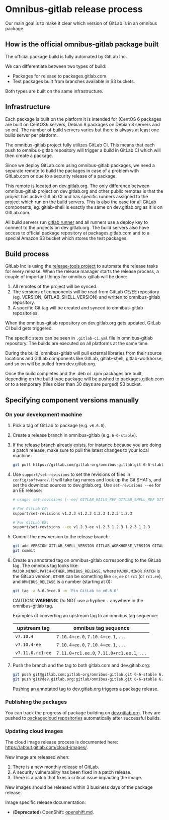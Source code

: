 # Omnibus-gitlab release process

Our main goal is to make it clear which version of GitLab is in an omnibus
package.

## How is the official omnibus-gitlab package built

The official package build is fully automated by GitLab Inc.

We can differentiate between two types of build:

- Packages for release to packages.gitlab.com.
- Test packages built from branches available in S3 buckets.

Both types are built on the same infrastructure.

## Infrastructure

Each package is built on the platform it is intended for (CentOS 6 packages are
built on CentOS6 servers, Debian 8 packages on Debian 8 servers and so on).
The number of build servers varies but there is always at least one build
server per platform.

The omnibus-gitlab project fully utilizes GitLab CI. This means that each push
to omnibus-gitlab repository will trigger a build in GitLab CI which will
then create a package.

Since we deploy GitLab.com using omnibus-gitlab packages, we need a separate
remote to build the packages in case of a problem with GitLab.com or due to
a security release of a package.

This remote is located on dev.gitlab.org. The only difference between
omnibus-gitlab project on dev.gitlab.org and other public remotes is that the
project has active GitLab CI and has specific runners assigned to the project
which run on the build servers. This is also the case for all GitLab components,
eg. gitlab-shell is exactly the same on dev.gitlab.org as it is on GitLab.com.

All build servers run [gitlab runner] and all runners use a deploy key
to connect to the projects on dev.gitlab.org. The build servers also have
access to official package repository at packages.gitlab.com and to a special
Amazon S3 bucket which stores the test packages.

## Build process

GitLab Inc is using the [release-tools project] to automate the release tasks
for every release. When the release manager starts the release process, a couple
of important things for omnibus-gitlab will be done:

1. All remotes of the project will be synced.
1. The versions of components will be read from GitLab CE/EE repository
  (eg. VERSION, GITLAB_SHELL_VERSION) and written to omnibus-gitlab repository.
1. A specific Git tag will be created and synced to omnibus-gitlab repositories.

When the omnibus-gitlab repository on dev.gitlab.org gets updated, GitLab CI
build gets triggered.

The specific steps can be seen in `.gitlab-ci.yml` file in omnibus-gitlab
repository. The builds are executed on all platforms at the same time.

During the build, omnibus-gitlab will pull external libraries from their source
locations and GitLab components like GitLab, gitlab-shell, gitlab-workhorse, and
so on will be pulled from dev.gitlab.org.

Once the build completes and the .deb or .rpm packages are built, depending on
the build type package will be pushed to packages.gitlab.com or to a temporary
(files older than 30 days are purged) S3 bucket.

## Specifying component versions manually

### On your development machine

1. Pick a tag of GitLab to package (e.g. `v6.6.0`).
1. Create a release branch in omnibus-gitlab (e.g. `6-6-stable`).
1. If the release branch already exists, for instance because you are doing a
  patch release, make sure to pull the latest changes to your local machine:

    ```sh
    git pull https://gitlab.com/gitlab-org/omnibus-gitlab.git 6-6-stable # existing release branch
    ```

1. Use `support/set-revisions` to set the revisions of files in
  `config/software/`. It will take tag names and look up the Git SHA1's, and set
  the download sources to dev.gitlab.org. Use `set-revisions --ee` for an EE
  release:

    ```sh
    # usage: set-revisions [--ee] GITLAB_RAILS_REF GITLAB_SHELL_REF GITLAB_WORKHORSE_REF GITALY_REF GITLAB_ELASTICSEARCH_INDEXER_REF

    # For GitLab CE:
    support/set-revisions v1.2.3 v1.2.3 1.2.3 1.2.3 1.2.3

    # For GitLab EE:
    support/set-revisions --ee v1.2.3-ee v1.2.3 1.2.3 1.2.3 1.2.3
    ```

1. Commit the new version to the release branch:

    ```sh
    git add VERSION GITLAB_SHELL_VERSION GITLAB_WORKHORSE_VERSION GITALY_SERVER_VERSION
    git commit
    ```

1. Create an annotated tag on omnibus-gitlab corresponding to the GitLab tag.
  The omnibus tag looks like: `MAJOR.MINOR.PATCH+OTHER.OMNIBUS_RELEASE`, where
  `MAJOR.MINOR.PATCH` is the GitLab version, `OTHER` can be something like `ce`,
  `ee` or `rc1` (or `rc1.ee`), and `OMNIBUS_RELEASE` is a number (starting at 0):

    ```sh
    git tag -a 6.6.0+ce.0 -m 'Pin GitLab to v6.6.0'
    ```

    CAUTION: **WARNING:**
    Do NOT use a hyphen `-` anywhere in the omnibus-gitlab tag.

    Examples of converting an upstream tag to an omnibus tag sequence:

    | upstream tag     | omnibus tag sequence                        |
    | ------------     | --------------------                        |
    | `v7.10.4`        | `7.10.4+ce.0`, `7.10.4+ce.1`, `...`         |
    | `v7.10.4-ee`     | `7.10.4+ee.0`, `7.10.4+ee.1`, `...`         |
    | `v7.11.0.rc1-ee` | `7.11.0+rc1.ee.0`, `7.11.0+rc1.ee.1`, `...` |

1. Push the branch and the tag to both gitlab.com and dev.gitlab.org:

    ```sh
    git push git@gitlab.com:gitlab-org/omnibus-gitlab.git 6-6-stable 6.6.0+ce.0
    git push git@dev.gitlab.org:gitlab/omnibus-gitlab.git 6-6-stable 6.6.0+ce.0
    ```

    Pushing an annotated tag to dev.gitlab.org triggers a package release.

### Publishing the packages

You can track the progress of package building on [dev.gitlab.org].
They are pushed to [packagecloud repositories] automatically after
successful builds.

### Updating cloud images

The cloud image release process is documented here: <https://about.gitlab.com/cloud-images/>.

New image are released when:

1. There is a new monthly release of GitLab.
1. A security vulnerability has been fixed in a patch release.
1. There is a patch that fixes a critical issue impacting the image.

New images should be released within 3 business days of the package release.

Image specific release documentation:

- (**Deprecated**) OpenShift: [openshift.md](openshift.md).

[dev.gitlab.org]: https://dev.gitlab.org/gitlab/omnibus-gitlab/builds
[release-tools project]: https://gitlab.com/gitlab-org/release-tools/tree/master
[gitlab runner]: https://gitlab.com/gitlab-org/gitlab-ci-multi-runner
[packagecloud repositories]: https://packages.gitlab.com/gitlab/
